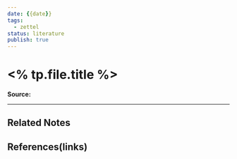 ```yaml
---
date: {{date}} 
tags:
  - zettel 
status: literature
publish: true 
---
```

# <% tp.file.title %>

**Source:** 

---
## Related Notes

## References(links)
